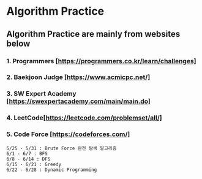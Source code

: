 # Algorithm Practice

## Algorithm Practice are mainly from websites below
### 1. Programmers [https://programmers.co.kr/learn/challenges]
### 2. Baekjoon Judge [https://www.acmicpc.net/]
### 3. SW Expert Academy [https://swexpertacademy.com/main/main.do]
### 4. LeetCode[https://leetcode.com/problemset/all/]
### 5. Code Force [https://codeforces.com/]

```
5/25 - 5/31 : Brute Force 완전 탐색 알고리즘
6/1 - 6/7 : BFS
6/8 - 6/14 : DFS
6/15 - 6/21 : Greedy
6/22 - 6/28 : Dynamic Programming
```
